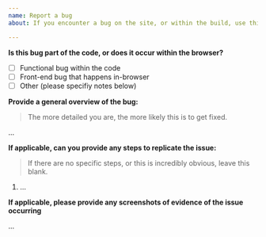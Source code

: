 ```yaml
---
name: Report a bug
about: If you encounter a bug on the site, or within the build, use this to report it so that it can be picked up and fixed.

---
```


**Is this bug part of the code, or does it occur within the browser?**

- [ ] Functional bug within the code
- [ ] Front-end bug that happens in-browser
- [ ] Other (please specifiy notes below)

**Provide a general overview of the bug:**
>The more detailed you are, the more likely this is to get fixed.

...

**If applicable, can you provide any steps to replicate the issue:**
> If there are no specific steps, or this is incredibly obvious, leave this blank.

1. ...

**If applicable, please provide any screenshots of evidence of the issue occurring**

...
